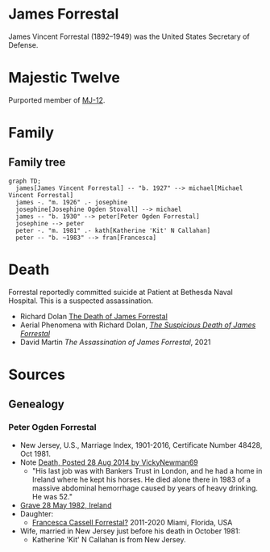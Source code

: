 # James Forrestal

James Vincent Forrestal (1892&ndash;1949) was the  United States Secretary of Defense.

# Majestic Twelve

Purported member of [MJ-12](../organisations/mj12.md).

# Family

## Family tree

```mermaid
graph TD;
  james[James Vincent Forrestal] -- "b. 1927" --> michael[Michael Vincent Forrestal]
  james -. "m. 1926" .- josephine
  josephine[Josephine Ogden Stovall] --> michael
  james -- "b. 1930" --> peter[Peter Ogden Forrestal]
  josephine --> peter
  peter -. "m. 1981" .- kath[Katherine 'Kit' N Callahan]
  peter -- "b. ~1983" --> fran[Francesca]
```

# Death

Forrestal reportedly committed suicide at Patient at Bethesda Naval Hospital. This is a suspected assassination.

- Richard Dolan [The Death of James Forrestal](https://www.youtube.com/watch?v=mDKPtUc4MJQ)
- Aerial Phenomena with Richard Dolan, [*The Suspicious Death of James Forrestal*](https://www.gaia.com/video/the-suspicious-death-of-james-forrestal)
- David Martin *The Assassination of James Forrestal*, 2021

# Sources

## Genealogy

### Peter Ogden Forrestal

- New Jersey, U.S., Marriage Index, 1901-2016, Certificate Number 48428, Oct 1981.
- Note [Death, Posted 28 Aug 2014 by VickyNewman69](https://www.ancestry.com/mediaui-viewer/collection/1030/tree/62126081/person/32264616114/media/042cf328-15ff-4e17-b636-52efdc2a09e3)
  * "His last job was with Bankers Trust in London, and he had a home in Ireland where he kept his horses. He died alone there in 1983 of a massive abdominal hemorrhage caused by years of heavy drinking. He was 52."
- [Grave 28 May 1982, Ireland](https://www.ancestry.com/discoveryui-content/view/59317381:60525)
- Daughter:
  * [Francesca Cassell Forrestal?](https://www.ancestry.com/discoveryui-content/view/302157380:62209) 2011-2020 Miami, Florida, USA
- Wife, married in New Jersey just before his death in October 1981:
  * Katherine 'Kit' N Callahan is from New Jersey.

